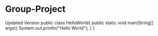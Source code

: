 # Group-Project
Updated Version
public class HelloWorld{
public static void man(String[] args){
  System.out.println("Hello World");
}
}
